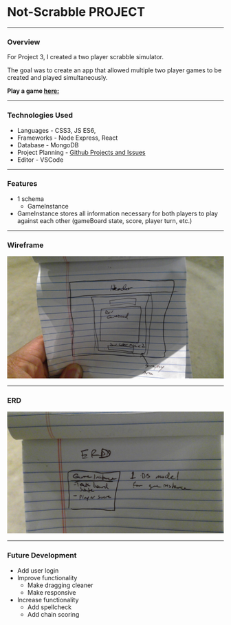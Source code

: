 # Not-Scrabble PROJECT
-----------------------------

### Overview

For Project 3, I created a two player scrabble simulator.

The goal was to create an app that allowed multiple two player games to be created and played simultaneously. 

**Play a game [here:](https://not-scrabble.herokuapp.com/)**

-----------------------------

### Technologies Used

* Languages - CSS3, JS ES6,
* Frameworks - Node Express, React
* Database - MongoDB
* Project Planning - [Github Projects and Issues](https://git.generalassemb.ly/hwilliams13/project-3/projects/1)
* Editor - VSCode

-----------------------------

### Features

* 1 schema
    * GameInstance
* GameInstance stores all information necessary for both players to play against each other (gameBoard state, score, player turn, etc.)

-----------------------------

### Wireframe

![Wireframe](/images/wireframe.jpg)

-----------------------------

### ERD

![ERD](/images/ERD.jpg)

-----------------------------

### Future Development

* Add user login
* Improve functionality
    * Make dragging cleaner
    * Make responsive
* Increase functionality
    * Add spellcheck
    * Add chain scoring